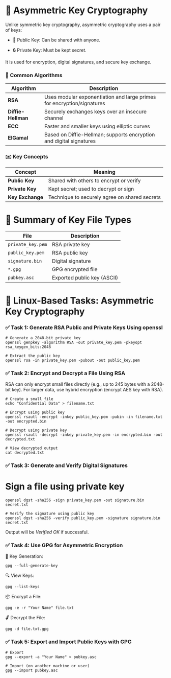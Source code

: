 # 🔐 Asymmetric Key Cryptography
Unlike symmetric key cryptography, asymmetric cryptography uses a pair of keys:
- 🔑 Public Key: Can be shared with anyone.
  
- 🔒 Private Key: Must be kept secret.

It is used for encryption, digital signatures, and secure key exchange.
### 🔢 Common Algorithms
| Algorithm          | Description                                                            |
| ------------------ | ---------------------------------------------------------------------- |
| **RSA**            | Uses modular exponentiation and large primes for encryption/signatures |
| **Diffie-Hellman** | Securely exchanges keys over an insecure channel                       |
| **ECC**            | Faster and smaller keys using elliptic curves                          |
| **ElGamal**        | Based on Diffie-Hellman; supports encryption and digital signatures    |
### ✉️ Key Concepts
| Concept          | Meaning                                       |
| ---------------- | --------------------------------------------- |
| **Public Key**   | Shared with others to encrypt or verify       |
| **Private Key**  | Kept secret; used to decrypt or sign          |
| **Key Exchange** | Technique to securely agree on shared secrets |
# 🔄 Summary of Key File Types
| File              | Description                 |
| ----------------- | --------------------------- |
| `private_key.pem` | RSA private key             |
| `public_key.pem`  | RSA public key              |
| `signature.bin`   | Digital signature           |
| `*.gpg`           | GPG encrypted file          |
| `pubkey.asc`      | Exported public key (ASCII) |
# 🐧 Linux-Based Tasks: Asymmetric Key Cryptography
### ✅ Task 1: Generate RSA Public and Private Keys Using openssl
```
# Generate a 2048-bit private key
openssl genpkey -algorithm RSA -out private_key.pem -pkeyopt rsa_keygen_bits:2048

# Extract the public key
openssl rsa -in private_key.pem -pubout -out public_key.pem
```
### ✅ Task 2: Encrypt and Decrypt a File Using RSA
RSA can only encrypt small files directly (e.g., up to 245 bytes with a 2048-bit key). For larger data, use hybrid encryption (encrypt AES key with RSA).
```
# Create a small file
echo "Confidential Data" > filename.txt

# Encrypt using public key
openssl rsautl -encrypt -inkey public_key.pem -pubin -in filename.txt -out encrypted.bin

# Decrypt using private key
openssl rsautl -decrypt -inkey private_key.pem -in encrypted.bin -out decrypted.txt

# View decrypted output
cat decrypted.txt
```
### ✅ Task 3: Generate and Verify Digital Signatures
# Sign a file using private key
```
openssl dgst -sha256 -sign private_key.pem -out signature.bin secret.txt

# Verify the signature using public key
openssl dgst -sha256 -verify public_key.pem -signature signature.bin secret.txt
```
 Output will be *Verified OK* if successful.
### ✅ Task 4: Use GPG for Asymmetric Encryption
🔑 Key Generation:
```
gpg --full-generate-key
```
🔍 View Keys:
```
gpg --list-keys
```
📦 Encrypt a File:
```
gpg -e -r "Your Name" file.txt
```
🔓 Decrypt the File:
```
gpg -d file.txt.gpg
```
### ✅ Task 5: Export and Import Public Keys with GPG
```
# Export
gpg --export -a "Your Name" > pubkey.asc

# Import (on another machine or user)
gpg --import pubkey.asc
```
